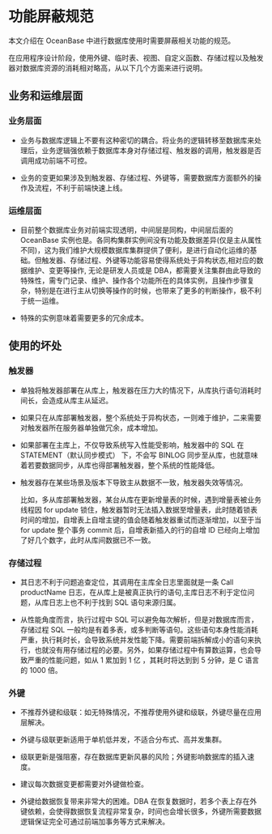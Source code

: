 # 功能屏蔽规范

本文介绍在 OceanBase 中进行数据库使用时需要屏蔽相关功能的规范。

在应用程序设计阶段，使用外键、临时表、视图、自定义函数、存储过程以及触发器对数据库资源的消耗相对略高，从以下几个方面来进行说明。

## 业务和运维层面

### 业务层面

* 业务与数据库逻辑上不要有这种密切的耦合。将业务的逻辑转移至数据库来处理后，业务逻辑强依赖于数据库本身对存储过程、触发器的调用，触发器是否调用成功前端不可控。

* 业务的变更如果涉及到触发器、存储过程、外键等，需要数据库方面额外的操作及流程，不利于前端快速上线。

### 运维层面

* 目前整个数据库业务对前端实现透明，中间层是同构，中间层后面的 OceanBase 实例也是。各同构集群实例间没有功能及数据差异(仅是主从属性不同)，这为我们维护大规模数据库集群提供了便利，是进行自动化运维的基础。但触发器、存储过程、外键等功能容易使得系统处于异构状态,相对应的数据维护、变更等操作, 无论是研发人员或是 DBA，都需要关注集群由此导致的特殊性，需专门记录、维护、操作各个功能所在的具体实例，且操作步骤复杂，特别是在进行主从切换等操作的时候，也带来了更多的判断操作，极不利于统一运维。

* 特殊的实例意味着需要更多的冗余成本。

## 使用的坏处

### 触发器

* 单独将触发器部署在从库上，触发器在压力大的情况下，从库执行语句消耗时间长，会造成从库主从延迟。

* 如果只在从库部署触发器，整个系统处于异构状态，一则难于维护，二来需要对触发器所在服务器单独做冗余，成本增加。

* 如果部署在主库上，不仅导致系统写入性能受影响，触发器中的 SQL 在 STATEMENT（默认同步模式） 下，不会写 BINLOG 同步至从库，也就意味着若要数据同步，从库也得部署触发器，整个系统的性能降低。

* 触发器存在某些场景及版本下导致主从数据不一致，触发器失效等情况。

  比如，多从库部署触发器，某台从库在更新增量表的时候，遇到增量表被业务线程因 for update 锁住，触发器暂时无法插入数据至增量表，此时随着锁表时间的增加，自增表上自增主键的值会随着触发器重试而逐渐增加，以至于当 for update 整个事务 commit 后，自增表新插入的行的自增 ID 已经向上增加了好几个数字，此时从库间数据已不一致。

### 存储过程

* 其日志不利于问题追查定位，其调用在主库全日志里面就是一条 Call productName 日志，在从库上是被真正执行的语句,主库日志不利于定位问题，从库日志上也不利于找到 SQL 语句来源归属。

* 从性能角度而言，执行过程中 SQL 可以避免每次解析，但是对数据库而言，存储过程 SQL 一般均是有着多表，或多判断等语句。这些语句本身性能消耗严重，执行耗时长，会导致系统并发性能下降。需要前端拆解成小的语句来执行，也就没有用存储过程的必要。另外，如果存储过程中有算数运算，也会导致严重的性能问题，如从 1 累加到 1 亿 ，其耗时将达到到 5 分钟，是 C 语言的 1000 倍。

### 外键

* 不推荐外键和级联：如无特殊情况，不推荐使用外键和级联，外键尽量在应用层解决。

* 外键与级联更新适用于单机低并发，不适合分布式、高并发集群。

* 级联更新是强阻塞，存在数据库更新风暴的风险；外键影响数据库的插入速度。

* 建议每次数据变更都需要对外键做检查。

* 外键给数据恢复带来非常大的困难。DBA 在恢复数据时，若多个表上存在外键依赖，会使得数据恢复流程非常复杂，时间也会增长很多，外键所需要数据逻辑保证完全可通过前端加事务等方式来解决。
